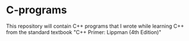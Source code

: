 # C-programs
This repository will contain C++ programs
that I wrote while learning C++ from the standard textbook
"C++ Primer: Lippman (4th Edition)"